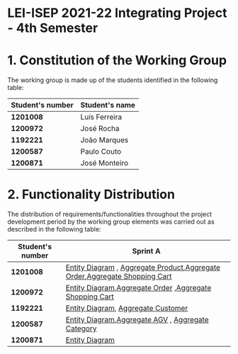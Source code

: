 # LEI-ISEP 2021-22 Integrating Project - 4th Semester

# 1. Constitution of the Working Group


The working group is made up of the students identified in the following table:

| Student's number	   | Student's name			    |
|--------------|------------------------------|
| **1201008**  | Luís Ferreira|
| **1200972**  | José Rocha|
| **1192221**  | João Marques|
| **1200587**  | Paulo Couto |
| **1200871**  | José Monteiro |

# 2. Functionality Distribution ###

The distribution of requirements/functionalities throughout the project development period by the working group elements was carried out as described in the following table:

| Student's number | Sprint A|
|-----------|----------|
| **1201008**| [Entity Diagram](./SprintA/DomainModel/EntitiesDiagram) , [Aggregate Product](./SprintA/DomainModel/AggregatesDiagram/AggregateProduct),[Aggregate Order](./SprintA/DomainModel/AggregatesDiagram/AggregateOrder/AggregateOrder.md),[Aggregate Shopping Cart](./SprintA/DomainModel/AggregatesDiagram/AggregateShoppingCart/AggregateShoppingCart.md)|
| **1200972**| [Entity Diagram](./SprintA/DomainModel/EntitiesDiagram),[Aggregate Order](./SprintA/DomainModel/AggregatesDiagram/AggregateOrder/AggregateOrder.jpg) ,[Aggregate Shopping Cart](./SprintA/DomainModel/AggregatesDiagram/AggregateShoppingCart/AggregateShoppingCart.jpg)  |
| **1192221** | [Entity Diagram](./SprintA/DomainModel/EntitiesDiagram), [Aggregate Customer](./SprintA/DomainModel/AggregatesDiagram/AggregateCustomer) |
| **1200587**| [Entity Diagram](./SprintA/DomainModel/EntitiesDiagram),[Aggregate AGV](./SprintA/DomainModel/AggregatesDiagram/AggregateAGV) , [Aggregate Category](./SprintA/DomainModel/AggregatesDiagram/AggregateCategory) |
| **1200871**| [Entity Diagram](./SprintA/DomainModel/EntitiesDiagram) | 